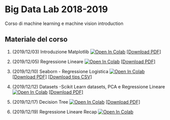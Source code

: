 # Big Data Lab 2018-2019
Corso di machine learning e machine vision introduction

## Materiale del corso

1. (2019/12/03) Introduzione Matplotlib [![Open In Colab](https://colab.research.google.com/assets/colab-badge.svg)](https://colab.research.google.com/github/visiont3lab/machine_learning/blob/master/01-Matplotlib/01_Matplotlib.ipynb) [[Download PDF]](https://visiont3lab.github.io/machine_learning/01-Matplotlib/01_Matplotlib.pdf) 

2. (2019/12/05) Regressione Lineare [![Open In Colab](https://colab.research.google.com/assets/colab-badge.svg)](https://colab.research.google.com/github/visiont3lab/machine_learning/blob/master/02-Regressione/02_RegressioneLineare.ipynb)
[[Download PDF]](https://visiont3lab.github.io/machine_learning/02-Regressione/02_RegressioneLineare.pdf)

3. (2019/12/10) Seaborn - Regressione Logistica [![Open In Colab](https://colab.research.google.com/assets/colab-badge.svg)](https://colab.research.google.com/github/visiont3lab/machine_learning/blob/master/03-Seaborn-RegLogistica/03_Seaborn_RegLog.ipynb)
[[Download PDF]](https://visiont3lab.github.io/machine_learning/03-Seaborn-RegLogistica/03_Seaborn_RegLog.pdf)
[[Download tips CSV]](https://visiont3lab.github.io/machine_learning/03-Seaborn-RegLogistica/tips.csv)

4. (2019/12/12) Datasets -Scikit Learn datasets, PCA e Regressione Lineare[![Open In Colab](https://colab.research.google.com/assets/colab-badge.svg)](https://colab.research.google.com/github/visiont3lab/machine_learning/blob/master/04-Datasets/04_scikit_learn_Dataset_PCA.ipynb) [[Download PDF]](https://visiont3lab.github.io/machine_learning/04-Datasets/04_scikit_learn_Dataset_PCA.pdf)

5. (2019/12/17) Decision Tree [![Open In Colab](https://colab.research.google.com/assets/colab-badge.svg)](https://colab.research.google.com/github/visiont3lab/machine_learning/blob/master/05-DecisionTree/05_DecisionTree.ipynb) [[Download PDF]](https://visiont3lab.github.io/machine_learning/05-DecisionTree/05_DecisionTree.pdf)

6. (2019/12/19) Regressione Lineare Recap [![Open In Colab](https://colab.research.google.com/assets/colab-badge.svg)](https://colab.research.google.com/github/visiont3lab/machine_learning/blob/master/06-RegressioneEsempio/06_RegressioneEsempio.ipynb)

